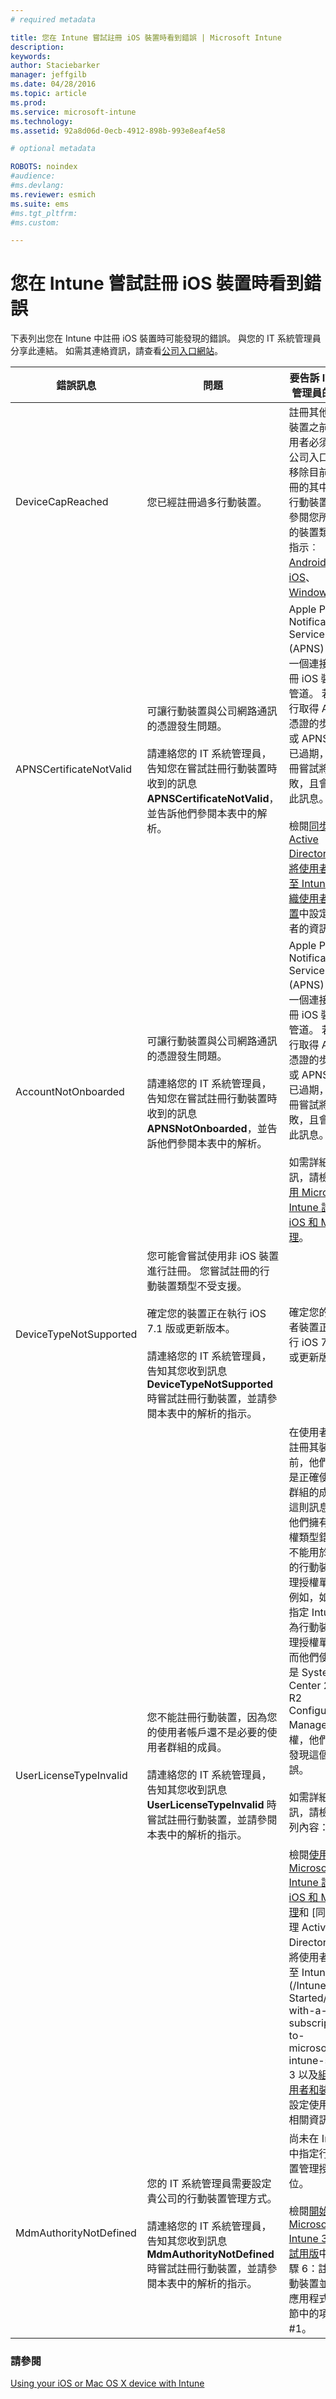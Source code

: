 ```yaml
---
# required metadata

title: 您在 Intune 嘗試註冊 iOS 裝置時看到錯誤 | Microsoft Intune
description:
keywords:
author: Staciebarker
manager: jeffgilb
ms.date: 04/28/2016
ms.topic: article
ms.prod:
ms.service: microsoft-intune
ms.technology:
ms.assetid: 92a8d06d-0ecb-4912-898b-993e8eaf4e58

# optional metadata

ROBOTS: noindex
#audience:
#ms.devlang:
ms.reviewer: esmich
ms.suite: ems
#ms.tgt_pltfrm:
#ms.custom:

---
```



# 您在 Intune 嘗試註冊 iOS 裝置時看到錯誤

下表列出您在 Intune 中註冊 iOS 裝置時可能發現的錯誤。 與您的 IT 系統管理員分享此連結。 如需其連絡資訊，請查看[公司入口網站](http://portal.manage.microsoft.com)。

|錯誤訊息|問題|要告訴 IT 系統管理員的內容|
|-----------------|---------|----------------------------------------------------------------------------------------------------------------------------------------------------------------|
|DeviceCapReached|您已經註冊過多行動裝置。|註冊其他行動裝置之前，使用者必須先從公司入口網站移除目前已註冊的其中一部行動裝置。 請參閱您所使用的裝置類型的指示︰[Android](unenroll-your-device-from-intune-android.md)、[iOS](unenroll-your-device-from-intune-ios)、[Windows](unenroll-your-device-from-intune-windows)。|
|APNSCertificateNotValid|可讓行動裝置與公司網路通訊的憑證發生問題。<br /><br />請連絡您的 IT 系統管理員，告知您在嘗試註冊行動裝置時收到的訊息 **APNSCertificateNotValid**，並告訴他們參閱本表中的解析。|Apple Push Notification Service (APNS) 提供一個連接已註冊 iOS 裝置的管道。 若未執行取得 APNS 憑證的步驟，或 APNS 憑證已過期，則註冊嘗試將會失敗，且會出現此訊息。<br /><br />檢閱[同步處理 Active Directory 並將使用者新增至 Intune](/Intune/Get-Started/start-with-a-paid-subscription-to-microsoft-intune-step-3) 和[組織使用者和裝置](/Intune/Get-Started/start-with-a-paid-subscription-to-microsoft-intune-step-5)中設定使用者的資訊。|
|AccountNotOnboarded|可讓行動裝置與公司網路通訊的憑證發生問題。<br /><br />請連絡您的 IT 系統管理員，告知您在嘗試註冊行動裝置時收到的訊息 **APNSNotOnboarded**，並告訴他們參閱本表中的解析。|Apple Push Notification Service (APNS) 提供一個連接已註冊 iOS 裝置的管道。 若未執行取得 APNS 憑證的步驟，或 APNS 憑證已過期，則註冊嘗試將會失敗，且會出現此訊息。<br /><br />如需詳細資訊，請檢閱[使用 Microsoft Intune 設定 iOS 和 Mac 管理](/Intune/Deployuse/set-up-ios-and-mac-management-with-microsoft-intune)。|
|DeviceTypeNotSupported|您可能會嘗試使用非 iOS 裝置進行註冊。 您嘗試註冊的行動裝置類型不受支援。<br /><br />確定您的裝置正在執行 iOS 7.1 版或更新版本。<br /><br />請連絡您的 IT 系統管理員，告知其您收到訊息 **DeviceTypeNotSupported** 時嘗試註冊行動裝置，並請參閱本表中的解析的指示。|確定您的使用者裝置正在執行 iOS 7.1 版或更新版本。|
|UserLicenseTypeInvalid|您不能註冊行動裝置，因為您的使用者帳戶還不是必要的使用者群組的成員。<br /><br />請連絡您的 IT 系統管理員，告知其您收到訊息 **UserLicenseTypeInvalid** 時嘗試註冊行動裝置，並請參閱本表中的解析的指示。|在使用者可以註冊其裝置之前，他們必須是正確使用者群組的成員。 這則訊息表示他們擁有的授權類型錯誤，不能用於指定的行動裝置管理授權單位。 例如，如果已指定 Intune 做為行動裝置管理授權單位，而他們使用的是 System Center 2012 R2 Configuration Manager 授權，他們就會發現這個錯誤。<br /><br />如需詳細資訊，請檢閱下列內容：<br /><br />檢閱[使用 Microsoft Intune 設定 iOS 和 Mac 管理](/Intune/Deploy-use/set-up-ios-and-mac-management-with-microsoft-intune)和 [同步處理 Active Directory 並將使用者新增至 Intune] (/Intune/Get-Started/start-with-a-paid-subscription-to-microsoft-intune-step-3 以及[組織使用者和裝置](/Intune/Get-Started/start-with-a-paid-subscription-to-microsoft-intune-step-5)中設定使用者的相關資訊。|
|MdmAuthorityNotDefined|您的 IT 系統管理員需要設定貴公司的行動裝置管理方式。<br /><br />請連絡您的 IT 系統管理員，告知其您收到訊息 **MdmAuthorityNotDefined** 時嘗試註冊行動裝置，並請參閱本表中的解析的指示。|尚未在 Intune 中指定行動裝置管理授權單位。<br /><br />檢閱[開始使用 Microsoft Intune 30 天試用版](/Intune/Understand-explore/get-started-with-a-30-day-trial-of-microsoft-intune)中＜步驟 6：註冊行動裝置並安裝應用程式＞一節中的項目 #1。|

### 請參閱
[Using your iOS or Mac OS X device with Intune](using-your-ios-or-mac-os-x-device-with-intune.md)

<!--HONumber=Jun16_HO2-->


